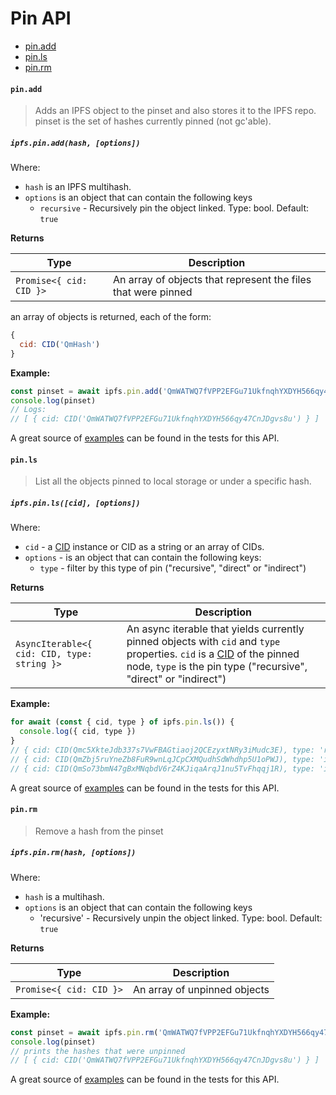 # Pin API

* [pin.add](#pinadd)
* [pin.ls](#pinls)
* [pin.rm](#pinrm)

#### `pin.add`

> Adds an IPFS object to the pinset and also stores it to the IPFS repo. pinset is the set of hashes currently pinned (not gc'able).

##### `ipfs.pin.add(hash, [options])`

Where:

- `hash` is an IPFS multihash.
- `options` is an object that can contain the following keys
  - `recursive` - Recursively pin the object linked. Type: bool. Default: `true`

**Returns**

| Type | Description |
| -------- | -------- |
| `Promise<{ cid: CID }>` | An array of objects that represent the files that were pinned |

an array of objects is returned, each of the form:

```JavaScript
{
  cid: CID('QmHash')
}
```

**Example:**

```JavaScript
const pinset = await ipfs.pin.add('QmWATWQ7fVPP2EFGu71UkfnqhYXDYH566qy47CnJDgvs8u')
console.log(pinset)
// Logs:
// [ { cid: CID('QmWATWQ7fVPP2EFGu71UkfnqhYXDYH566qy47CnJDgvs8u') } ]
```

A great source of [examples][] can be found in the tests for this API.

#### `pin.ls`

> List all the objects pinned to local storage or under a specific hash.

##### `ipfs.pin.ls([cid], [options])`

Where:

- `cid` - a [CID][cid] instance or CID as a string or an array of CIDs.
- `options` - is an object that can contain the following keys:
  - `type` - filter by this type of pin ("recursive", "direct" or "indirect")

**Returns**

| Type | Description |
| -------- | -------- |
| `AsyncIterable<{ cid: CID, type: string }>` | An async iterable that yields currently pinned objects with `cid` and `type` properties. `cid` is a [CID][cid] of the pinned node, `type` is the pin type ("recursive", "direct" or "indirect") |

**Example:**

```JavaScript
for await (const { cid, type } of ipfs.pin.ls()) {
  console.log({ cid, type })
}
// { cid: CID(Qmc5XkteJdb337s7VwFBAGtiaoj2QCEzyxtNRy3iMudc3E), type: 'recursive' }
// { cid: CID(QmZbj5ruYneZb8FuR9wnLqJCpCXMQudhSdWhdhp5U1oPWJ), type: 'indirect' }
// { cid: CID(QmSo73bmN47gBxMNqbdV6rZ4KJiqaArqJ1nu5TvFhqqj1R), type: 'indirect' }
```

A great source of [examples][] can be found in the tests for this API.

#### `pin.rm`

> Remove a hash from the pinset

##### `ipfs.pin.rm(hash, [options])`

Where:
- `hash` is a multihash.
- `options` is an object that can contain the following keys
  - 'recursive' - Recursively unpin the object linked. Type: bool. Default: `true`

**Returns**

| Type | Description |
| -------- | -------- |
| `Promise<{ cid: CID }>` | An array of unpinned objects |

**Example:**

```JavaScript
const pinset = await ipfs.pin.rm('QmWATWQ7fVPP2EFGu71UkfnqhYXDYH566qy47CnJDgvs8u')
console.log(pinset)
// prints the hashes that were unpinned
// [ { cid: CID('QmWATWQ7fVPP2EFGu71UkfnqhYXDYH566qy47CnJDgvs8u') } ]
```

A great source of [examples][] can be found in the tests for this API.

[examples]: https://github.com/ipfs/interface-ipfs-core/blob/master/src/pin
[cid]: https://www.npmjs.com/package/cids
